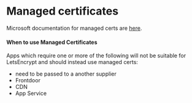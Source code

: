 # Managed certificates

Microsoft documentation for managed certs are [here](https://docs.microsoft.com/en-us/azure/frontdoor/front-door-custom-domain-https#option-1-default-use-a-certificate-managed-by-front-door).

#### When to use Managed Certificates
Apps which require one or more of the following will not be suitable for LetsEncrypt and should instead use managed certs:
- need to be passed to a another supplier 
- Frontdoor
- CDN
- App Service